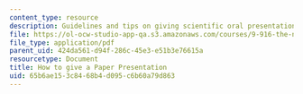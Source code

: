 ```yaml
---
content_type: resource
description: Guidelines and tips on giving scientific oral presentations.
file: https://ol-ocw-studio-app-qa.s3.amazonaws.com/courses/9-916-the-neural-basis-of-visual-object-recognition-in-monkeys-and-humans-spring-2005/65b6ae153c8468b4d095c6b60a79d863_how_to_pres_pap.pdf
file_type: application/pdf
parent_uid: 424da561-d94f-286c-45e3-e51b3e76615a
resourcetype: Document
title: How to give a Paper Presentation
uid: 65b6ae15-3c84-68b4-d095-c6b60a79d863
---
```

